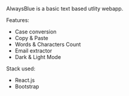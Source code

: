 AlwaysBlue is a basic text based utlity webapp.

Features:
  - Case conversion
  - Copy & Paste
  - Words & Characters Count
  - Email extractor
  - Dark & Light Mode

Stack used:
  - React.js
  - Bootstrap


